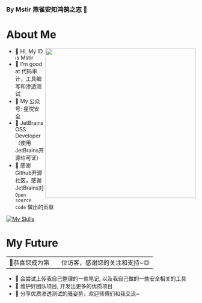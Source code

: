 ### By Mstir 燕雀安知鸿鹄之志 👋

# About Me

<img align='right' src="https://github-readme-stats.zohan.tech/api?username=AabyssZG&hide_title=true&hide_border=true&show_icons=true&include_all_commits=true&bg_color=0,EC6C6C,FFD479,FFFC79,73FA79&theme=graywhite&locale=cn" width="400">

- 👋 Hi, My ID is Mstir
- 👀 I'm good at 代码审计，工具编写和渗透测试
- 👋 My 公众号: 星悦安全
- 🌱 JetBrains OSS Developer（使用JetBrains开源许可证）
- 💞️ 感谢Github开源社区，感谢JetBrains对 `Open source code` 做出的贡献

[![My Skills](https://skillicons.dev/icons?i=python,flask,java,spring,idea,go,aws,cloudflare,gcp,linux,raspberrypi,docker,kubernetes,bash,php,html,js,androidstudio,cpp,c,git,githubactions,md,mysql,redis,arduino,ps,pr)](https://skillicons.dev)<img src="https://www.eyuyan.com/images/e.ico" alt="" />

# My Future

<table>
  <tr>
    <td>🥰恭喜您成为第</td>
    <td><img src="https://profile-counter.glitch.me/AabyssZG/count.svg" alt="" /></td>
    <td>位访客，感谢您的关注和支持~😍</td>
  </tr>
</table>

- 👀 会尝试上传我自己整理的一些笔记, 以及我自己做的一些安全相关的工具
- 🌱 维护好团队项目, 开发出更多的优质项目
- 👋 分享优质渗透测试的骚姿势，欢迎师傅们和我交流~
